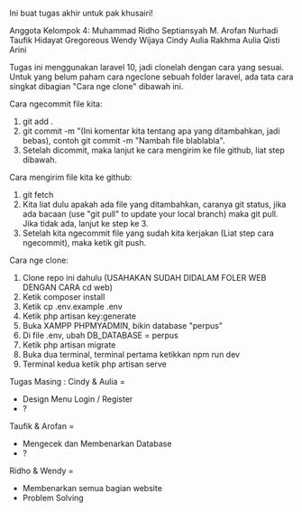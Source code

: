 Ini buat tugas akhir untuk pak khusairi!

Anggota Kelompok 4:
Muhammad Ridho Septiansyah
M. Arofan Nurhadi
Taufik Hidayat
Gregoreous Wendy Wijaya
Cindy Aulia Rakhma
Aulia Qisti Arini


Tugas ini menggunakan laravel 10, jadi clonelah dengan cara yang sesuai. Untuk yang belum paham cara ngeclone sebuah folder laravel, ada tata cara singkat dibagian "Cara nge clone" dibawah ini.



Cara ngecommit file kita:
1. git add .
2. git commit -m "(Ini komentar kita tentang apa yang ditambahkan, jadi bebas), contoh git commit -m "Nambah file blablabla".
3. Setelah dicommit, maka lanjut ke cara mengirim ke file github, liat step dibawah.


Cara mengirim file kita ke github:
1. git fetch
2. Kita liat dulu apakah ada file yang ditambahkan, caranya git status, jika ada bacaan (use "git pull" to update your local branch) maka git pull. Jika tidak ada, lanjut ke step ke 3.
3. Setelah kita ngecommit file yang sudah kita kerjakan (Liat step cara ngecommit), maka ketik git push.



Cara nge clone:
1. Clone repo ini dahulu
(USAHAKAN SUDAH DIDALAM FOLER WEB DENGAN CARA cd web)
2. Ketik composer install
3. Ketik cp .env.example .env
4. Ketik php artisan key:generate
5. Buka XAMPP PHPMYADMIN, bikin database "perpus"
6. Di file .env, ubah DB_DATABASE =  perpus
5. Ketik php artisan migrate
6. Buka dua terminal, terminal pertama ketikkan npm run dev
7. Terminal kedua ketik php artisan serve


Tugas Masing :
Cindy & Aulia =
- Design Menu Login / Register
- ?

Taufik & Arofan = 
- Mengecek dan Membenarkan Database
- ?

Ridho & Wendy =
- Membenarkan semua bagian website
- Problem Solving